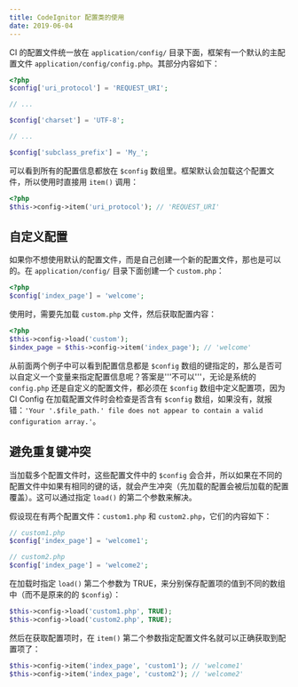 ```yaml
---
title: CodeIgnitor 配置类的使用
date: 2019-06-04
---
```


CI 的配置文件统一放在 `application/config/` 目录下面，框架有一个默认的主配置文件 `application/config/config.php`。其部分内容如下：
``` php
<?php
$config['uri_protocol']	= 'REQUEST_URI';

// ...

$config['charset'] = 'UTF-8';

// ...

$config['subclass_prefix'] = 'My_';
```

可以看到所有的配置信息都放在 `$config` 数组里。框架默认会加载这个配置文件，所以使用时直接用 `item()` 调用：
``` php
<?php
$this->config->item('uri_protocol'); // 'REQUEST_URI'
```

## 自定义配置
如果你不想使用默认的配置文件，而是自己创建一个新的配置文件，那也是可以的。在 `application/config/` 目录下面创建一个 `custom.php`：
``` php
<?php
$config['index_page'] = 'welcome';
```

使用时，需要先加载 `custom.php` 文件，然后获取配置内容：
``` php
<?php
$this->config->load('custom');
$index_page = $this->config->item('index_page'); // 'welcome'
```

从前面两个例子中可以看到配置信息都是 `$config` 数组的键指定的，那么是否可以自定义一个变量来指定配置信息呢？答案是'''不可以'''，无论是系统的 `config.php` 还是自定义的配置文件，都必须在 `$config` 数组中定义配置项，因为 CI Config 在加载配置文件时会检查是否含有 `$config` 数组，如果没有，就报错：`'Your '.$file_path.' file does not appear to contain a valid configuration array.'`。

## 避免重复键冲突
当加载多个配置文件时，这些配置文件中的 `$config` 会合并，所以如果在不同的配置文件中如果有相同的键的话，就会产生冲突（先加载的配置会被后加载的配置覆盖）。这可以通过指定 `load()` 的第二个参数来解决。

假设现在有两个配置文件：`custom1.php` 和 `custom2.php`，它们的内容如下：
``` php
// custom1.php
$config['index_page'] = 'welcome1';

// custom2.php
$config['index_page'] = 'welcome2';
```
在加载时指定 `load()` 第二个参数为 TRUE，来分别保存配置项的值到不同的数组中（而不是原来的的 `$config`）：
``` php
$this->config->load('custom1.php', TRUE);
$this->config->load('custom2.php', TRUE);
```
然后在获取配置项时，在 `item()` 第二个参数指定配置文件名就可以正确获取到配置项了：
``` php
$this->config->item('index_page', 'custom1'); // 'welcome1'
$this->config->item('index_page', 'custom2'); // 'welcome2'
```